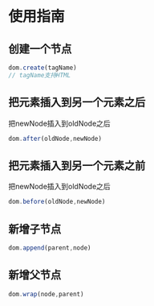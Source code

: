 # 使用指南
## 创建一个节点
```js
dom.create(tagName)
// tagName支持HTML
```
## 把元素插入到另一个元素之后
把newNode插入到oldNode之后
```js
dom.after(oldNode,newNode)
```
## 把元素插入到另一个元素之前
把newNode插入到oldNode之后
```js
dom.before(oldNode,newNode)
```
## 新增子节点
```js
dom.append(parent,node)
```
## 新增父节点
```js
dom.wrap(node,parent)
```
